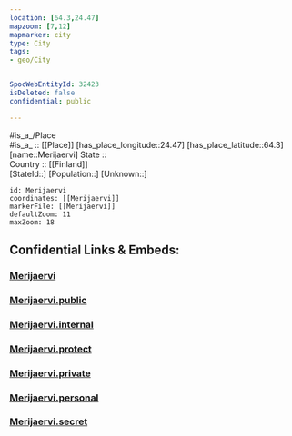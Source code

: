 ```yaml
---
location: [64.3,24.47] 
mapzoom: [7,12] 
mapmarker: city 
type: City
tags:
- geo/City


SpocWebEntityId: 32423
isDeleted: false
confidential: public

---
```

#is_a_/Place  
#is_a_ :: [[Place]] 
[has_place_longitude::24.47] 
[has_place_latitude::64.3] 
[name::Merijaervi] 
State ::  
Country :: [[Finland]]  
[StateId::] 
[Population::] 
[Unknown::] 


```leaflet
id: Merijaervi
coordinates: [[Merijaervi]] 
markerFile: [[Merijaervi]] 
defaultZoom: 11 
maxZoom: 18
```


## Confidential Links & Embeds: 

### [Merijaervi](/_Standards/Earth/Continent/Europe/Europe~North/Finland/Provinces~Finland/Oulu/counties~Oulu/Ostrobothnia~North/City/Merijaervi.md) 

### [Merijaervi.public](/_public/Earth/Continent/Europe/Europe~North/Finland/Provinces~Finland/Oulu/counties~Oulu/Ostrobothnia~North/City/Merijaervi.public.md) 

### [Merijaervi.internal](/_internal/Earth/Continent/Europe/Europe~North/Finland/Provinces~Finland/Oulu/counties~Oulu/Ostrobothnia~North/City/Merijaervi.internal.md) 

### [Merijaervi.protect](/_protect/Earth/Continent/Europe/Europe~North/Finland/Provinces~Finland/Oulu/counties~Oulu/Ostrobothnia~North/City/Merijaervi.protect.md) 

### [Merijaervi.private](/_private/Earth/Continent/Europe/Europe~North/Finland/Provinces~Finland/Oulu/counties~Oulu/Ostrobothnia~North/City/Merijaervi.private.md) 

### [Merijaervi.personal](/_personal/Earth/Continent/Europe/Europe~North/Finland/Provinces~Finland/Oulu/counties~Oulu/Ostrobothnia~North/City/Merijaervi.personal.md) 

### [Merijaervi.secret](/_secret/Earth/Continent/Europe/Europe~North/Finland/Provinces~Finland/Oulu/counties~Oulu/Ostrobothnia~North/City/Merijaervi.secret.md)

